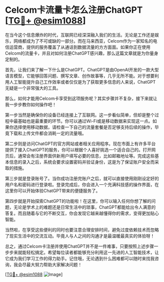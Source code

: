 # Celcom卡流量卡怎么注册ChatGPT [[TG💪+ @esim1088](https://t.me/s/esim1088)]

在当今这个信息爆炸的时代，互联网已经深深融入我们的生活。无论是工作还是娱乐，网络都成为了不可或缺的一部分。而在马来西亚，Celcom作为一家知名的电信运营商，提供的服务覆盖了从通话到数据流量的方方面面。如果你正在使用Celcom的流量卡，并且对如何注册ChatGPT感兴趣，那么这篇文章就是为你量身定制的。

首先，让我们来了解一下什么是ChatGPT。ChatGPT是由OpenAI开发的一款大型语言模型，它能够回答问题、撰写文章、创作故事等，几乎无所不能。对于想要利用人工智能提升自己工作效率或者仅仅是为了获取更多信息的人来说，ChatGPT无疑是一个非常强大的工具。

那么，如何才能用Celcom卡享受到这项服务呢？其实步骤并不复杂，接下来就让我一步步教你如何操作吧！

第一步当然是确保你的设备已经连接上了互联网。这一步看似简单，但却是整个过程中最基础也是最重要的环节。你可以通过Wi-Fi或是移动数据来实现这一点。如果你选择使用移动数据，请检查一下自己的流量套餐是否足够支持后续的操作，毕竟下载和上传文件都会消耗一定的流量哦。

第二步则是访问ChatGPT的官方网站或者相关应用程序。现在市面上有许多平台提供了接入ChatGPT的服务，你可以根据个人喜好挑选一个适合自己的。打开网页后，通常会有注册界面供新用户填写必要的信息，比如邮箱地址等。完成这些基本信息的录入之后，系统会要求设置密码并验证身份，这是为了保证账户安全而采取的措施。

第三步就是登录账号了。当你成功注册完账户之后，就可以直接使用刚刚设定好的用户名和密码进行登录啦。登录完成后，你会进入一个充满科技感的操作界面，在这里你可以开始体验ChatGPT带来的便捷服务了。

第四步就是开始探索ChatGPT的功能啦！在这里，你可以输入任何你想了解的问题，无论是学术上的难题还是日常生活中的琐事，ChatGPT都能给出令人满意的答复。而且随着与它的不断交互，你会发现它越来越懂得你的需求，变得更加贴心智能。

当然啦，在享受这些便利的同时也要注意合理安排时间，避免过度依赖技术而忽略了现实生活中的交流互动。毕竟人与人之间的沟通才是最温暖最真实的体验呀！

总之，通过Celcom卡注册并使用ChatGPT并不是一件难事，只要按照上述步骤一步步来就能轻松搞定。希望每位读者都能够充分利用这一先进的人工智能技术，让它成为我们学习工作的得力助手。记住哦，无论遇到什么困难都可以随时来找我咨询，我会尽最大努力帮助大家解决问题！

[[TG💪+ @esim1088](https://t.me/s/esim1088) ![Image](https://i.postimg.cc/4NQfJmqS/Snipaste-2025-05-13-00-14-12.png)]